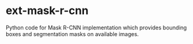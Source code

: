 # ext-mask-r-cnn
Python code for Mask R-CNN implementation which provides bounding boxes and segmentation masks on available images.

